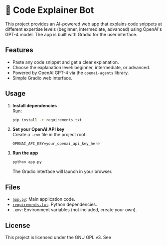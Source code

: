 # 🧠 Code Explainer Bot

This project provides an AI-powered web app that explains code snippets at different expertise levels (beginner, intermediate, advanced) using OpenAI's GPT-4 model. The app is built with Gradio for the user interface.

## Features

- Paste any code snippet and get a clear explanation.
- Choose the explanation level: beginner, intermediate, or advanced.
- Powered by OpenAI GPT-4 via the `openai-agents` library.
- Simple Gradio web interface.

## Usage

1. **Install dependencies**  
   Run:
   ```sh
   pip install -r requirements.txt
   ```

2. **Set your OpenAI API key**  
   Create a `.env` file in the project root:
   ```
   OPENAI_API_KEY=your_openai_api_key_here
   ```

3. **Run the app**  
   ```sh
   python app.py
   ```
   The Gradio interface will launch in your browser.

## Files

- [`app.py`](app.py): Main application code.
- [`requirements.txt`](requirements.txt): Python dependencies.
- `.env`: Environment variables (not included, create your own).

## License

This project is licensed under the GNU GPL v3. See